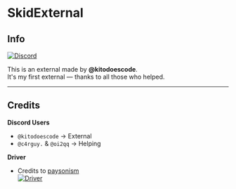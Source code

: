 # SkidExternal

## Info

[![Discord](https://img.shields.io/badge/Discord-Join-gray?logo=discord&labelColor=%235865F2&logoColor=white)](https://discord.gg/skidding)

This is an external made by **@kitodoescode**.  
It's my first external — thanks to all those who helped.

---

## Credits

**Discord Users**
- `@kitodoescode` → External
- `@c4rguy.` & `@oi2qq` → Helping

**Driver**
- Credits to [paysonism](https://github.com/paysonism/)  
  [![Driver](https://img.shields.io/badge/Driver-Source-gray?logo=github&labelColor=%232f2f2f)](https://github.com/paysonism/payson-ioctl-cheat-driver/)
